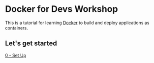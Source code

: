 # Docker for Devs Workshop

This is a tutorial for learning [Docker](https://www.docker.com/) to build and deploy applications as containers.

## Let's get started

[0 - Set Up](00_setup.md)
